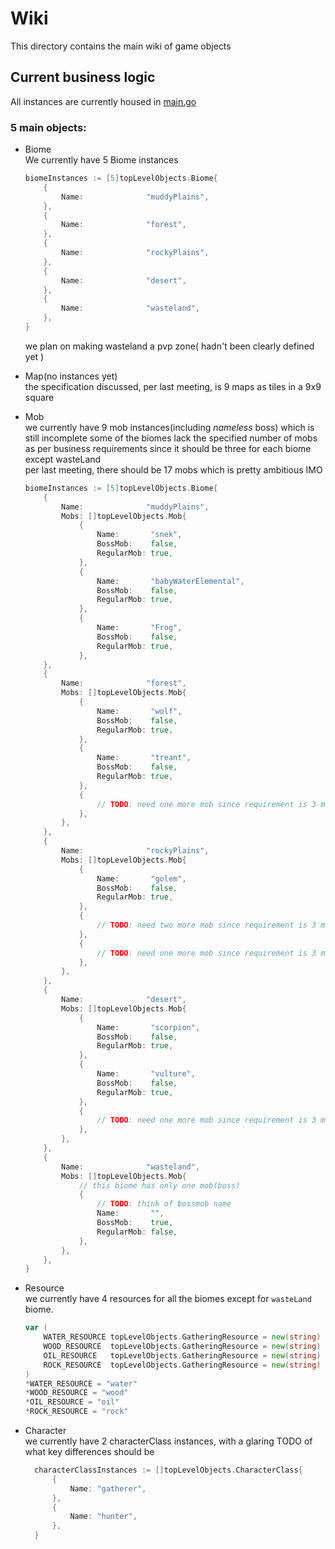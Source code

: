 # Wiki

This directory contains the main wiki of game objects

## Current business logic

All instances are currently housed in [ main.go ](https://github.com/gregidonut/deMMO/blob/main/wiki/main.go)

### 5 main objects:

- Biome  
  We currently have 5 Biome instances
    ```go
    biomeInstances := [5]topLevelObjects.Biome{
        {
            Name:              "muddyPlains",
        },
        {
            Name:              "forest",
        },
        {
            Name:              "rockyPlains",
        },
        {
            Name:              "desert",
        },
        {
            Name:              "wasteland",
        },
    }
    ```

  we plan on making wasteland a pvp zone( hadn't been clearly defined yet )

- Map(no instances yet)  
  the specification discussed, per last meeting, is 9 maps as tiles in a 9x9 square 
- Mob  
  we currently have 9 mob instances(including *nameless* boss) which is still
  incomplete some of the biomes lack the specified number of mobs as per business
  requirements since it should be three for each biome except wasteLand  
  per last meeting, there should be 17 mobs which is pretty ambitious IMO
    ```go
    biomeInstances := [5]topLevelObjects.Biome{
        {
            Name:              "muddyPlains",
            Mobs: []topLevelObjects.Mob{
				{
					Name:       "snek",
					BossMob:    false,
					RegularMob: true,
				},
				{
					Name:       "babyWaterElemental",
					BossMob:    false,
					RegularMob: true,
				},
				{
					Name:       "Frog",
					BossMob:    false,
					RegularMob: true,
				},
        },
        {
            Name:              "forest",
            Mobs: []topLevelObjects.Mob{
                {
                    Name:       "wolf",
                    BossMob:    false,
                    RegularMob: true,
                },
                {
                    Name:       "treant",
                    BossMob:    false,
                    RegularMob: true,
                },
                {
                    // TODO: need one more mob since requirement is 3 mobs
                },
            },
        },
        {
            Name:              "rockyPlains",
            Mobs: []topLevelObjects.Mob{
                {
                    Name:       "golem",
                    BossMob:    false,
                    RegularMob: true,
                },
                {
                    // TODO: need two more mob since requirement is 3 mobs
                },
                {
                    // TODO: need one more mob since requirement is 3 mobs
                },
            },
        },
        {
            Name:              "desert",
            Mobs: []topLevelObjects.Mob{
                {
                    Name:       "scorpion",
                    BossMob:    false,
                    RegularMob: true,
                },
                {
                    Name:       "vulture",
                    BossMob:    false,
                    RegularMob: true,
                },
                {
                    // TODO: need one more mob since requirement is 3 mobs
                },
            },
        },
        {
            Name:              "wasteland",
            Mobs: []topLevelObjects.Mob{
                // this biome has only one mob(boss)
                {
                    // TODO: think of bossmob name
                    Name:       "",
                    BossMob:    true,
                    RegularMob: false,
                },
            },
        },
    }
    ```
- Resource  
  we currently have 4 resources for all the biomes except for `wasteLand` biome.
    ```go
    var (
        WATER_RESOURCE topLevelObjects.GatheringResource = new(string)
        WOOD_RESOURCE  topLevelObjects.GatheringResource = new(string)
        OIL_RESOURCE   topLevelObjects.GatheringResource = new(string)
        ROCK_RESOURCE  topLevelObjects.GatheringResource = new(string)
    )
    *WATER_RESOURCE = "water"
    *WOOD_RESOURCE = "wood"
    *OIL_RESOURCE = "oil"
    *ROCK_RESOURCE = "rock"
    ```
- Character  
  we currently have 2 characterClass instances, with a
  glaring TODO of what key differences should be
  ```go
    characterClassInstances := []topLevelObjects.CharacterClass{
        {
            Name: "gatherer",
        },
        {
            Name: "hunter",
        },
    }
  ```